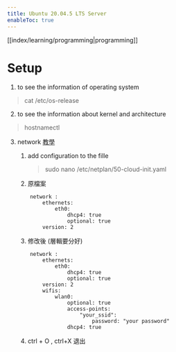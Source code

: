```yaml
---
title: Ubuntu 20.04.5 LTS Server
enableToc: true
---
```

[[index/learning/programming|programming]]

# Setup
1. to see the information of operating system
> cat /etc/os-release

2. to see the information about kernel and architecture
> hostnamectl

3. network   [教學](https://www.youtube.com/watch?v=s4ZDlV3tIuM)
	1. add configuration to the fille
	      >  sudo nano /etc/netplan/50-cloud-init.yaml
	    
    2. 原檔案
    ```
        network :
	        ethernets:
		        eth0:
			        dhcp4: true
			        optional: true
			version: 2
    ```
	    
	 3. 修改後 (層輯要分好)
    ```
        network :
	        ethernets:
		        eth0:
			        dhcp4: true
			        optional: true
			version: 2
			wifis:
				wlan0:
					optional: true
					access-points:
						"your_ssid":
						    password: "your password"
					dhcp4: true
    ```
    4. ctrl + O , ctrl+X 退出




